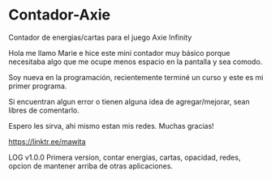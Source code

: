 # Contador-Axie
Contador de energias/cartas para el juego Axie Infinity

Hola me llamo Marie e hice este mini contador muy básico porque necesitaba algo que me ocupe menos espacio en la pantalla y sea comodo.

Soy nueva en la programación, recientemente terminé un curso y este es mi primer programa.

Si encuentran algun error o tienen alguna idea de agregar/mejorar, sean libres de comentarlo.

Espero les sirva, ahi mismo estan mis redes. Muchas gracias!

https://linktr.ee/mawita

LOG
v1.0.0
Primera version, contar energias, cartas, opacidad, redes, opcion de mantener arriba de otras aplicaciones.
